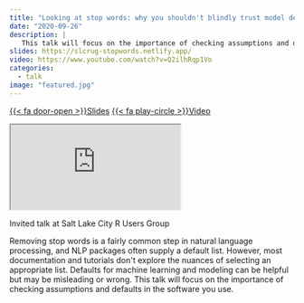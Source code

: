 ```yaml
---
title: "Looking at stop words: why you shouldn't blindly trust model defaults"
date: "2020-09-26"
description: |
   This talk will focus on the importance of checking assumptions and defaults in the software you use.
slides: https://slcrug-stopwords.netlify.app/
video: https://www.youtube.com/watch?v=Q2ilhRqp1Vo
categories:
  - talk
image: "featured.jpg"
---
```


<a href="https://slcrug-stopwords.netlify.app/" class="listing-slides btn-links">{{< fa door-open >}}Slides<a>
<a href="https://www.youtube.com/watch?v=Q2ilhRqp1Vo" class="listing-video btn-links">{{< fa play-circle >}}Video<a>

<iframe class="slide-deck" src="https://slcrug-stopwords.netlify.app/"></iframe>

Invited talk at Salt Lake City R Users Group

Removing stop words is a fairly common step in natural language processing, and NLP packages often supply a default list. However, most documentation and tutorials don't explore the nuances of selecting an appropriate list. Defaults for machine learning and modeling can be helpful but may be misleading or wrong. This talk will focus on the importance of checking assumptions and defaults in the software you use.

